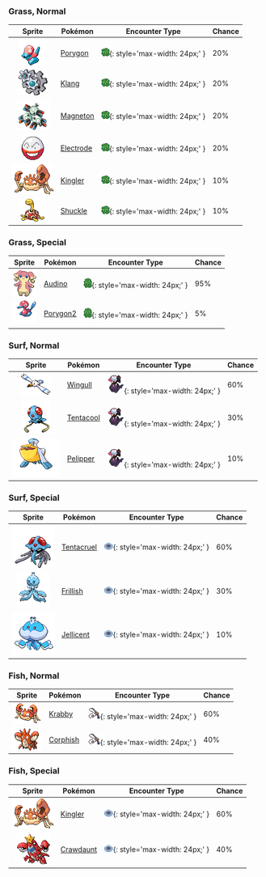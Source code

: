 

### Grass, Normal

| Sprite | Pokémon | Encounter Type | Chance |
| :---: | --- | :---: | --- |
| ![porygon](../assets/sprites/porygon/front.gif) | [Porygon](../pokemon/porygon.md/) | ![Grass, Normal](../assets/encounter_types/grass_normal.png){: style='max-width: 24px;' } | 20% |
| ![klang](../assets/sprites/klang/front.gif) | [Klang](../pokemon/klang.md/) | ![Grass, Normal](../assets/encounter_types/grass_normal.png){: style='max-width: 24px;' } | 20% |
| ![magneton](../assets/sprites/magneton/front.gif) | [Magneton](../pokemon/magneton.md/) | ![Grass, Normal](../assets/encounter_types/grass_normal.png){: style='max-width: 24px;' } | 20% |
| ![electrode](../assets/sprites/electrode/front.gif) | [Electrode](../pokemon/electrode.md/) | ![Grass, Normal](../assets/encounter_types/grass_normal.png){: style='max-width: 24px;' } | 20% |
| ![kingler](../assets/sprites/kingler/front.gif) | [Kingler](../pokemon/kingler.md/) | ![Grass, Normal](../assets/encounter_types/grass_normal.png){: style='max-width: 24px;' } | 10% |
| ![shuckle](../assets/sprites/shuckle/front.gif) | [Shuckle](../pokemon/shuckle.md/) | ![Grass, Normal](../assets/encounter_types/grass_normal.png){: style='max-width: 24px;' } | 10%

### Grass, Special

| Sprite | Pokémon | Encounter Type | Chance |
| :---: | --- | :---: | --- |
| ![audino](../assets/sprites/audino/front.gif) | [Audino](../pokemon/audino.md/) | ![Grass, Special](../assets/encounter_types/grass_special.png){: style='max-width: 24px;' } | 95% |
| ![porygon2](../assets/sprites/porygon2/front.gif) | [Porygon2](../pokemon/porygon2.md/) | ![Grass, Special](../assets/encounter_types/grass_special.png){: style='max-width: 24px;' } | 5%

### Surf, Normal

| Sprite | Pokémon | Encounter Type | Chance |
| :---: | --- | :---: | --- |
| ![wingull](../assets/sprites/wingull/front.gif) | [Wingull](../pokemon/wingull.md/) | ![Surf, Normal](../assets/encounter_types/surf_normal.png){: style='max-width: 24px;' } | 60% |
| ![tentacool](../assets/sprites/tentacool/front.gif) | [Tentacool](../pokemon/tentacool.md/) | ![Surf, Normal](../assets/encounter_types/surf_normal.png){: style='max-width: 24px;' } | 30% |
| ![pelipper](../assets/sprites/pelipper/front.gif) | [Pelipper](../pokemon/pelipper.md/) | ![Surf, Normal](../assets/encounter_types/surf_normal.png){: style='max-width: 24px;' } | 10%

### Surf, Special

| Sprite | Pokémon | Encounter Type | Chance |
| :---: | --- | :---: | --- |
| ![tentacruel](../assets/sprites/tentacruel/front.gif) | [Tentacruel](../pokemon/tentacruel.md/) | ![Surf, Special](../assets/encounter_types/surf_special.png){: style='max-width: 24px;' } | 60% |
| ![frillish](../assets/sprites/frillish/front.gif) | [Frillish](../pokemon/frillish.md/) | ![Surf, Special](../assets/encounter_types/surf_special.png){: style='max-width: 24px;' } | 30% |
| ![jellicent](../assets/sprites/jellicent/front.gif) | [Jellicent](../pokemon/jellicent.md/) | ![Surf, Special](../assets/encounter_types/surf_special.png){: style='max-width: 24px;' } | 10%

### Fish, Normal

| Sprite | Pokémon | Encounter Type | Chance |
| :---: | --- | :---: | --- |
| ![krabby](../assets/sprites/krabby/front.gif) | [Krabby](../pokemon/krabby.md/) | ![Fish, Normal](../assets/encounter_types/fish_normal.png){: style='max-width: 24px;' } | 60% |
| ![corphish](../assets/sprites/corphish/front.gif) | [Corphish](../pokemon/corphish.md/) | ![Fish, Normal](../assets/encounter_types/fish_normal.png){: style='max-width: 24px;' } | 40%

### Fish, Special

| Sprite | Pokémon | Encounter Type | Chance |
| :---: | --- | :---: | --- |
| ![kingler](../assets/sprites/kingler/front.gif) | [Kingler](../pokemon/kingler.md/) | ![Fish, Special](../assets/encounter_types/fish_special.png){: style='max-width: 24px;' } | 60% |
| ![crawdaunt](../assets/sprites/crawdaunt/front.gif) | [Crawdaunt](../pokemon/crawdaunt.md/) | ![Fish, Special](../assets/encounter_types/fish_special.png){: style='max-width: 24px;' } | 40% |
